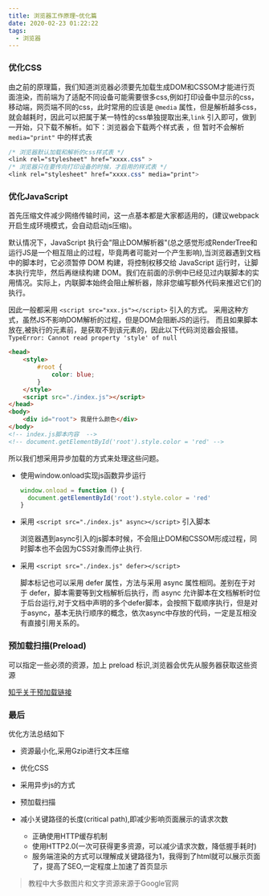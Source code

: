 ```yaml
---
title: 浏览器工作原理~优化篇
date: 2020-02-23 01:22:22
tags:
  - 浏览器 
---
```

### 优化CSS
由之前的原理篇，我们知道浏览器必须要先加载生成DOM和CSSOM才能进行页面渲染，而前端为了适配不同设备可能需要很多css,例如打印设备中显示的css，移动端，网页端不同的css，此时常用的应该是 `@media` 属性，但是解析越多css，就会越耗时，因此可以把属于某一特性的css单独提取出来,`link` 引入即可，做到一开始，只下载不解析。如下：浏览器会下载两个样式表 ，但 暂时不会解析 `media="print"` 中的样式表

```css
/* 浏览器默认加载和解析的css样式表 */
<link rel="stylesheet" href="xxxx.css" >
/* 浏览器只在要传向打印设备的时候，才启用的样式表 */
<link rel="stylesheet" href="xxxx.css" media="print">
```
### 优化JavaScript
首先压缩文件减少网络传输时间，这一点基本都是大家都适用的，(建议webpack开启生成环境模式，会自动启动js压缩)。

默认情况下，JavaScript 执行会"阻止DOM解析器"(总之感觉形成RenderTree和运行JS是一个相互阻止的过程，毕竟两者可能对一个产生影响),当浏览器遇到文档中的脚本时，它必须暂停 DOM 构建，将控制权移交给 JavaScript 运行时，让脚本执行完毕，然后再继续构建 DOM。我们在前面的示例中已经见过内联脚本的实用情况。实际上，内联脚本始终会阻止解析器，除非您编写额外代码来推迟它们的执行。

因此一般都采用 `<script src="xxx.js"></script>` 引入的方式。
采用这种方式，虽然JS不影响DOM解析的过程，但是DOM会阻断JS的运行。
而且如果脚本放在,被执行的元素前，是获取不到该元素的，因此以下代码浏览器会报错。`TypeError: Cannot read property 'style' of null`
```html
<head>
	<style>
		#root {
			color: blue;
		}
	</style>
	<script src="./index.js"></script>
</head>
<body>
	<div id="root"> 我是什么颜色</div>
</body>
<!-- index.js脚本内容  -->
<!-- document.getElementById('root').style.color = 'red' -->
```
所以我们想采用异步加载的方式来处理这些问题。
- 使用window.onload实现js函数异步运行
  ```js
  window.onload = function () {
    document.getElementById('root').style.color = 'red'
  }
  ```
- 采用 `<script src="./index.js" async></script>` 引入脚本

  浏览器遇到async引入的js脚本时候，不会阻止DOM和CSSOM形成过程，同时脚本也不会因为CSS对象而停止执行.
- 采用 `<script src="./index.js" defer></script>`

  脚本标记也可以采用 defer 属性，方法与采用 async 属性相同。差别在于对于 defer，脚本需要等到文档解析后执行，而 async 允许脚本在文档解析时位于后台运行,对于文档中声明的多个defer脚本，会按照下载顺序执行，但是对于async，基本无执行顺序的概念，依次async中存放的代码，一定是互相没有直接引用关系的。
  
### 预加载扫描(Preload)
可以指定一些必须的资源，加上 preload 标识,浏览器会优先从服务器获取这些资源

[知乎关于预加载链接](https://zhuanlan.zhihu.com/p/32561606)

### 最后
优化方法总结如下
- 资源最小化,采用Gzip进行文本压缩
- 优化CSS
- 采用异步js的方式
- 预加载扫描
- 减小关键路径的长度(critical path),即减少影响页面展示的请求次数
  
  - 正确使用HTTP缓存机制
  - 使用HTTP2.0(一次可获得更多资源，可以减少请求次数，降低握手耗时)
  - 服务端渲染的方式可以理解成关键路径为1，我得到了html就可以展示页面了，提高了SEO,一定程度上加速了首页显示

> 教程中大多数图片和文字资源来源于Google官网